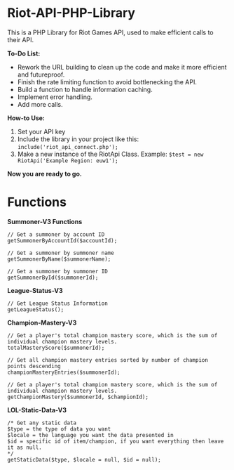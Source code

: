 # Riot-API-PHP-Library
This is a PHP Library for Riot Games API, used to make efficient calls to their API.

**To-Do List:**
- Rework the URL building to clean up the code and make it more efficient and futureproof.
- Finish the rate limiting function to avoid bottlenecking the API.
- Build a function to handle information caching.
- Implement error handling.
- Add more calls.

**How-to Use:**
1. Set your API key
2. Include the library in your project like this: `include('riot_api_connect.php');`
3. Make a new instance of the RiotApi Class. Example: `$test = new RiotApi('Example Region: euw1');`

**Now you are ready to go.**

# Functions

**Summoner-V3 Functions**
   

    // Get a summoner by account ID
    getSummonerByAccountId($accountId);
    
    // Get a summoner by summoner name
    getSummonerByName($summonerName);
    
    // Get a summoner by summoner ID
    getSummonerById($summonerId);

**League-Status-V3**

    // Get League Status Information
    getLeagueStatus();

**Champion-Mastery-V3**

    // Get a player's total champion mastery score, which is the sum of individual champion mastery levels.
    totalMasteryScore($summonerId);
    
    // Get all champion mastery entries sorted by number of champion points descending
    championMasteryEntries($summonerId);
    
    // Get a player's total champion mastery score, which is the sum of individual champion mastery levels.
    getChampionMastery($summonerId, $championId);

**LOL-Static-Data-V3**

    /* Get any static data
    $type = the type of data you want
    $locale = the language you want the data presented in
    $id = specific id of item/champion, if you want everything then leave it as null. 
    */
    getStaticData($type, $locale = null, $id = null);

